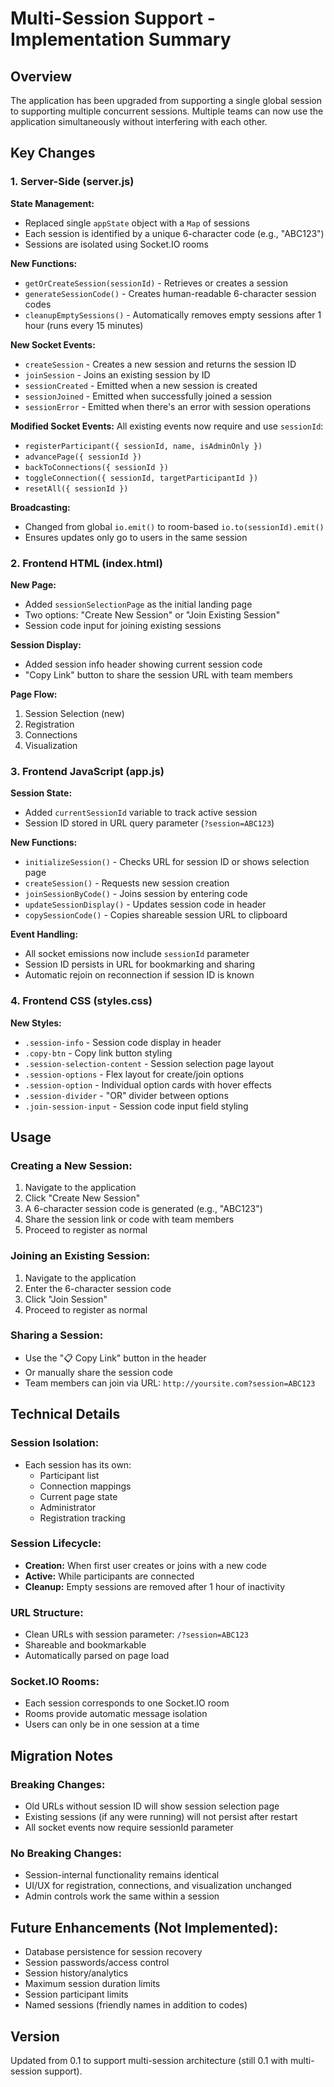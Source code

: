 # Multi-Session Support - Implementation Summary

## Overview
The application has been upgraded from supporting a single global session to supporting multiple concurrent sessions. Multiple teams can now use the application simultaneously without interfering with each other.

## Key Changes

### 1. Server-Side (server.js)

**State Management:**
- Replaced single `appState` object with a `Map` of sessions
- Each session is identified by a unique 6-character code (e.g., "ABC123")
- Sessions are isolated using Socket.IO rooms

**New Functions:**
- `getOrCreateSession(sessionId)` - Retrieves or creates a session
- `generateSessionCode()` - Creates human-readable 6-character session codes
- `cleanupEmptySessions()` - Automatically removes empty sessions after 1 hour (runs every 15 minutes)

**New Socket Events:**
- `createSession` - Creates a new session and returns the session ID
- `joinSession` - Joins an existing session by ID
- `sessionCreated` - Emitted when a new session is created
- `sessionJoined` - Emitted when successfully joined a session
- `sessionError` - Emitted when there's an error with session operations

**Modified Socket Events:**
All existing events now require and use `sessionId`:
- `registerParticipant({ sessionId, name, isAdminOnly })`
- `advancePage({ sessionId })`
- `backToConnections({ sessionId })`
- `toggleConnection({ sessionId, targetParticipantId })`
- `resetAll({ sessionId })`

**Broadcasting:**
- Changed from global `io.emit()` to room-based `io.to(sessionId).emit()`
- Ensures updates only go to users in the same session

### 2. Frontend HTML (index.html)

**New Page:**
- Added `sessionSelectionPage` as the initial landing page
- Two options: "Create New Session" or "Join Existing Session"
- Session code input for joining existing sessions

**Session Display:**
- Added session info header showing current session code
- "Copy Link" button to share the session URL with team members

**Page Flow:**
1. Session Selection (new)
2. Registration
3. Connections
4. Visualization

### 3. Frontend JavaScript (app.js)

**Session State:**
- Added `currentSessionId` variable to track active session
- Session ID stored in URL query parameter (`?session=ABC123`)

**New Functions:**
- `initializeSession()` - Checks URL for session ID or shows selection page
- `createSession()` - Requests new session creation
- `joinSessionByCode()` - Joins session by entering code
- `updateSessionDisplay()` - Updates session code in header
- `copySessionCode()` - Copies shareable session URL to clipboard

**Event Handling:**
- All socket emissions now include `sessionId` parameter
- Session ID persists in URL for bookmarking and sharing
- Automatic rejoin on reconnection if session ID is known

### 4. Frontend CSS (styles.css)

**New Styles:**
- `.session-info` - Session code display in header
- `.copy-btn` - Copy link button styling
- `.session-selection-content` - Session selection page layout
- `.session-options` - Flex layout for create/join options
- `.session-option` - Individual option cards with hover effects
- `.session-divider` - "OR" divider between options
- `.join-session-input` - Session code input field styling

## Usage

### Creating a New Session:
1. Navigate to the application
2. Click "Create New Session"
3. A 6-character session code is generated (e.g., "ABC123")
4. Share the session link or code with team members
5. Proceed to register as normal

### Joining an Existing Session:
1. Navigate to the application
2. Enter the 6-character session code
3. Click "Join Session"
4. Proceed to register as normal

### Sharing a Session:
- Use the "📋 Copy Link" button in the header
- Or manually share the session code
- Team members can join via URL: `http://yoursite.com?session=ABC123`

## Technical Details

### Session Isolation:
- Each session has its own:
  - Participant list
  - Connection mappings
  - Current page state
  - Administrator
  - Registration tracking

### Session Lifecycle:
- **Creation:** When first user creates or joins with a new code
- **Active:** While participants are connected
- **Cleanup:** Empty sessions are removed after 1 hour of inactivity

### URL Structure:
- Clean URLs with session parameter: `/?session=ABC123`
- Shareable and bookmarkable
- Automatically parsed on page load

### Socket.IO Rooms:
- Each session corresponds to one Socket.IO room
- Rooms provide automatic message isolation
- Users can only be in one session at a time

## Migration Notes

### Breaking Changes:
- Old URLs without session ID will show session selection page
- Existing sessions (if any were running) will not persist after restart
- All socket events now require sessionId parameter

### No Breaking Changes:
- Session-internal functionality remains identical
- UI/UX for registration, connections, and visualization unchanged
- Admin controls work the same within a session

## Future Enhancements (Not Implemented):

- Database persistence for session recovery
- Session passwords/access control
- Session history/analytics
- Maximum session duration limits
- Session participant limits
- Named sessions (friendly names in addition to codes)

## Version
Updated from 0.1 to support multi-session architecture (still 0.1 with multi-session support).
